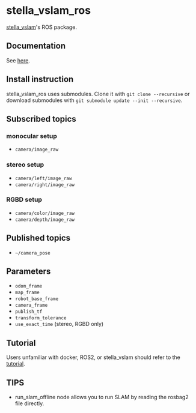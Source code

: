 # stella_vslam_ros

[stella_vslam](https://github.com/stella-cv/stella_vslam)'s ROS package.

## Documentation

See [here](https://stella-cv.readthedocs.io/en/latest/ros2_package.html).

## Install instruction

stella_vslam_ros uses submodules. Clone it with `git clone --recursive` or download submodules with `git submodule update --init --recursive`.

## Subscribed topics

### monocular setup

- `camera/image_raw`

### stereo setup

- `camera/left/image_raw`
- `camera/right/image_raw`

### RGBD setup

- `camera/color/image_raw`
- `camera/depth/image_raw`

## Published topics

- `~/camera_pose`

## Parameters

- `odom_frame`
- `map_frame`
- `robot_base_frame`
- `camera_frame`
- `publish_tf`
- `transform_tolerance`
- `use_exact_time` (stereo, RGBD only)

## Tutorial

Users unfamiliar with docker, ROS2, or stella_vslam should refer to the [tutorial](/doc/tutorial.md).

## TIPS

- run_slam_offline node allows you to run SLAM by reading the rosbag2 file directly.
